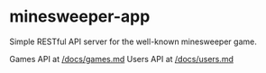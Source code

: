 # minesweeper-app
Simple RESTful API server for the well-known minesweeper game.

Games API at [/docs/games.md](https://github.com/carlosrmd/minesweeper-app/blob/master/docs/games.md)
Users API at [/docs/users.md](https://github.com/carlosrmd/minesweeper-app/blob/master/docs/users.md)
